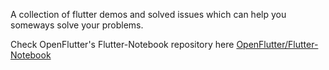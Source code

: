 A collection of flutter demos and solved issues which can help you someways solve your problems.

Check OpenFlutter's Flutter-Notebook repository here [OpenFlutter/Flutter-Notebook](https://github.com/OpenFlutter/Flutter-Notebook)
